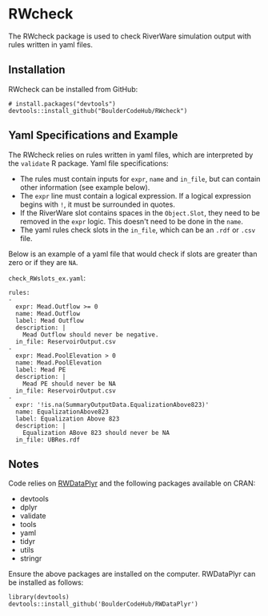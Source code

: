 RWcheck
=================
The RWcheck package is used to check RiverWare simulation output with rules written in yaml files.

## Installation

RWcheck can be installed from GitHub:

```{r, eval=FALSE}
# install.packages("devtools")
devtools::install_github("BoulderCodeHub/RWcheck")
```

## Yaml Specifications and Example

The RWcheck relies on rules written in yaml files, which are interpreted by the `validate` R package. Yaml file specifications: 
* The rules must contain inputs for `expr`, `name` and `in_file`, but can contain other information (see example below). 
* The `expr` line must contain a logical expression. If a logical expression begins with `!`, it must be surrounded in quotes. 
* If the RiverWare slot contains spaces in the `Object.Slot`, they need to be removed in the `expr` logic. This doesn't need to be done in the `name`. 
* The yaml rules check slots in the `in_file`, which can be an `.rdf` or `.csv` file. 

Below is an example of a yaml file that would check if slots are greater than zero or if they are `NA`.

`check_RWslots_ex.yaml`:

```
rules:
-
  expr: Mead.Outflow >= 0
  name: Mead.Outflow
  label: Mead Outflow
  description: |
    Mead Outflow should never be negative.
  in_file: ReservoirOutput.csv
-
  expr: Mead.PoolElevation > 0
  name: Mead.PoolElevation
  label: Mead PE
  description: |
    Mead PE should never be NA
  in_file: ReservoirOutput.csv
-
  expr: '!is.na(SummaryOutputData.EqualizationAbove823)'
  name: EqualizationAbove823
  label: Equalization Above 823
  description: |
    Equalization ABove 823 should never be NA
  in_file: UBRes.rdf
```

## Notes

Code relies on [RWDataPlyr](https://github.com/BoulderCodeHub/RWDataPlyr)
and the following packages available on CRAN:
* devtools
* dplyr
* validate
* tools
* yaml
* tidyr
* utils
* stringr

Ensure the above packages are installed on the computer. RWDataPlyr can be installed as follows:
```
library(devtools)
devtools::install_github('BoulderCodeHub/RWDataPlyr')
```


